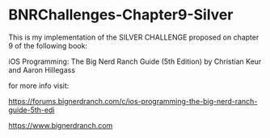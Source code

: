 # BNRChallenges-Chapter9-Silver

This is my implementation of the SILVER CHALLENGE proposed on chapter 9 of the following book:

iOS Programming: The Big Nerd Ranch Guide (5th Edition) by Christian Keur and Aaron Hillegass

for more info visit:

https://forums.bignerdranch.com/c/ios-programming-the-big-nerd-ranch-guide-5th-edi  

https://www.bignerdranch.com
